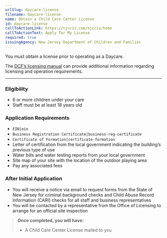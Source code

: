 ```yaml
---
urlSlug: daycare-license
filename: daycare-license
name: Obtain a Child Care Center License
id: daycare-license
callToActionLink: https://njccis.com/njccis/home
callToActionText: Apply for My License
required: true
issuingAgency: New Jersey Department of Children and Families
---
```

You must obtain a license prior to operating as a Daycare.

The [DCF’s licensing manual](https://www.nj.gov/dcf/providers/licensing/Understanding.Licensing.Packet.pdf) can provide additional information regarding licensing and operation requirements.

---
### Eligibility
- 6 or more children under your care
- Staff must be at least 18 years old

### Application Requirements
- `EIN|ein`
-  `Business Registration Certificate|business-reg-certificate`
- `Certificate of Formation|certificate-formation`
- Letter of certification from the local government indicating the building’s previous type of use
- Water bills and water testing reports from your local government
- Site map of your site with the location of the outdoor playing area 
- Pay any associated fees

### After Initial Application
- You will receive a notice via email to request forms from the State of New Jersey for criminal background checks and Child Abuse Record Information (CARI) checks for all staff and business representatives
- You will be contacted by a representative from the Office of Licensing to arrange for an official site inspection

>**Once completed, you will have:**
>- A Child Care Center License mailed to you